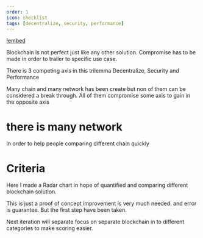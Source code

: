 ```yaml
---
order: 1
icon: checklist
tags: [decentralize, security, performance]
---
```

[!embed](https://codesandbox.io/embed/compassionate-voice-tgqzu?fontsize=14&hidenavigation=1&theme=dark&view=preview)

Blockchain is not perfect just like any other solution. Compromise has to be made in order to trailer to specific use case.

There is 3 competing axis in this trilemma Decentralize, Security and Performance

Many chain and many network has been create but non of them can be considered a break through.
All of them compromise some axis to gain in the opposite axis

# there is many network

In order to help people comparing different chain quickly

# Criteria

Here I made a Radar chart in hope of quantified and comparing different blockchain solution.

This is just a proof of concept improvement is very much needed. and error is guarantee.
But the first step have been taken.

Next iteration will separate focus on separate blockchain in to different categories to make scoring easier.
